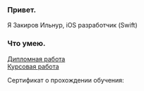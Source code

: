 ### Привет. 

Я Закиров Ильнур, iOS разработчик (Swift)

### Что умею.

[Дипломная работа](https://github.com/zilnur/NetologyVK)  
[Курсовая работа](https://github.com/zilnur/MyWeather)

Сертификат о прохождении обучения:

